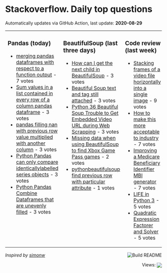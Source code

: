 # Stackoverflow. Daily top questions 

Automatically updates via GitHub Action, last update: **<!-- date starts -->2020-08-29<!-- date ends -->**


<table><tr><td valign="top" width="33%">

### Pandas (today)
<!-- pandas starts -->
* [merging pandas dataframes with respect to a function output](https://stackoverflow.com/questions/63647103/merging-pandas-dataframes-with-respect-to-a-function-output) - 7 votes
* [Sum values in a list contained in every row of a column pandas dataframe](https://stackoverflow.com/questions/63643708/sum-values-in-a-list-contained-in-every-row-of-a-column-pandas-dataframe) - 3 votes
* [pandas filling nan with previous row value multiplied with another column](https://stackoverflow.com/questions/63649438/pandas-filling-nan-with-previous-row-value-multiplied-with-another-column) - 3 votes
* [Python Pandas can only compare identicallylabelled series objects](https://stackoverflow.com/questions/63644575/python-pandas-can-only-compare-identically-labelled-series-objects) - 3 votes
* [Python Pandas Combine Dataframes that are unevenly filled](https://stackoverflow.com/questions/63645473/python-pandas-combine-dataframes-that-are-unevenly-filled) - 3 votes
<!-- pandas ends -->
</td><td valign="top" width="34%">


### BeautifulSoup (last three days)
<!-- beautifulsoup starts -->
* [How can I get the next child in BeautifulSoup](https://stackoverflow.com/questions/63596897/how-can-i-get-the-next-child-in-beautifulsoup) - 3 votes
* [Beautiful Soup text and tag still attached](https://stackoverflow.com/questions/63601174/beautiful-soup-text-and-tag-still-attached) - 3 votes
* [Python 36 Beautiful Soup  Trouble to Get Embedded Video URL during Web Scrapping](https://stackoverflow.com/questions/63595233/python-3-6-beautiful-soup-trouble-to-get-embedded-video-url-during-web-scrappi) - 3 votes
* [Missing data when using BeautifulSoup to find Xbox Game Pass games](https://stackoverflow.com/questions/63650711/missing-data-when-using-beautifulsoup-to-find-xbox-game-pass-games) - 2 votes
* [pythonbeautifulsoup find previous row with particular attribute](https://stackoverflow.com/questions/63601954/python-beautifulsoup-find-previous-row-with-particular-attribute) - 1 votes
<!-- beautifulsoup ends -->
</td><td valign="top" width="34%">


### Сode review (last week)
<!-- python starts -->
* [Stacking frames of a video file horizontally into a single image](https://codereview.stackexchange.com/questions/248338/stacking-frames-of-a-video-file-horizontally-into-a-single-image) - 9 votes
* [How to make this more acceptable to industry](https://codereview.stackexchange.com/questions/248587/how-to-make-this-more-acceptable-to-industry) - 7 votes
* [Improving a Medicare Beneficiary Identifier MBI generator](https://codereview.stackexchange.com/questions/248438/improving-a-medicare-beneficiary-identifier-mbi-generator) - 7 votes
* [LIFE in Python 3](https://codereview.stackexchange.com/questions/248491/life-in-python-3) - 5 votes
* [Quadratic Expression Factorer and Solver](https://codereview.stackexchange.com/questions/248281/quadratic-expression-factorer-and-solver) - 5 votes
<!-- python ends -->
</td></tr></table>

<a href="https://github.com/hp0404/hp0404/actions"><img src="https://github.com/hp0404/hp0404/workflows/Build%20README/badge.svg" align="right" alt="Build README"></a> <p>*Inspired by  [simonw](https://github.com/simonw/simonw)*</p>

<div align="right">
<p></p> Views:
<img src="https://profile-counter.glitch.me/hp0404/count.svg" align="center">
</div>